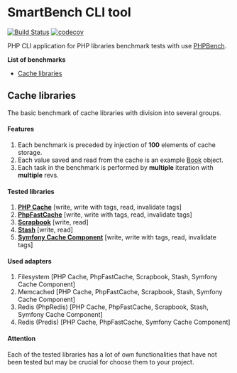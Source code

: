 # SmartBench CLI tool
[![Build Status](https://travis-ci.com/pawel-brzezinski/smart-bench-cli.svg?branch=master)](https://travis-ci.com/pawel-brzezinski/smart-bench-cli) [![codecov](https://codecov.io/gh/pawel-brzezinski/smart-bench-cli/branch/master/graph/badge.svg)](https://codecov.io/gh/pawel-brzezinski/smart-bench-cli)

PHP CLI application for PHP libraries benchmark tests with use [PHPBench](https://phpbench.readthedocs.io).

**List of benchmarks**
* [Cache libraries](#cache-libraries)

## Cache libraries
The basic benchmark of cache libraries with division into several groups.

#### Features
1. Each benchmark is preceded by injection of **100** elements of cache storage.
2. Each value saved and read from the cache is an example [Book](src/Model/Book.php) object.
3. Each task in the benchmark is performed by **multiple** iteration with **multiple** revs.

#### Tested libraries
1. **[PHP Cache](https://www.php-cache.com/)** [write, write with tags, read, invalidate tags]
2. **[PhpFastCache](https://www.phpfastcache.com/)** [write, write with tags, read, invalidate tags]
3. **[Scrapbook](https://www.scrapbook.cash/)** [write, read]
4. **[Stash](https://www.stashphp.com/)** [write, read]
5. **[Symfony Cache Component](https://github.com/symfony/cache)** [write, write with tags, read, invalidate tags]

#### Used adapters
1. Filesystem [PHP Cache, PhpFastCache, Scrapbook, Stash, Symfony Cache Component]
2. Memcached [PHP Cache, PhpFastCache, Scrapbook, Stash, Symfony Cache Component]
3. Redis (PhpRedis) [PHP Cache, PhpFastCache, Scrapbook, Stash, Symfony Cache Component]
4. Redis (Predis) [PHP Cache, PhpFastCache, Symfony Cache Component]

#### Attention
Each of the tested libraries has a lot of own functionalities that have not been tested but may be crucial for choose them to your project.
